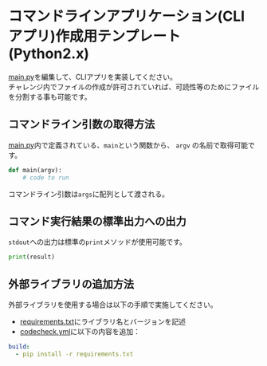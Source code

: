 # コマンドラインアプリケーション(CLI アプリ)作成用テンプレート(Python2.x)

[main.py](app/main.py)を編集して、CLIアプリを実装してください。  
チャレンジ内でファイルの作成が許可されていれば、可読性等のためにファイルを分割する事も可能です。

## コマンドライン引数の取得方法
[main.py](app/main.py)内で定義されている、`main`という関数から、 `argv` の名前で取得可能です。  

``` python
def main(argv):
    # code to run
```

コマンドライン引数は`args`に配列として渡される。  


## コマンド実行結果の標準出力への出力
`stdout`への出力は標準の`print`メソッドが使用可能です。

``` python
print(result)
```

## 外部ライブラリの追加方法
外部ライブラリを使用する場合は以下の手順で実施してください。

- [requirements.txt](requirements.txt)にライブラリ名とバージョンを記述
- [codecheck.yml](codecheck.yml)に以下の内容を追加：

``` yaml
build:
  - pip install -r requirements.txt
```

